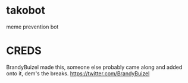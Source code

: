 # takobot
meme prevention bot

# CREDS
BrandyBuizel made this, someone else probably came along and added onto it, dem's the breaks.
https://twitter.com/BrandyBuizel